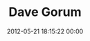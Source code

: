 ---
title: "Dave Gorum"
date: 2012-05-21 18:15:22 00:00
permalink: /dave
twitter: ""
likes: [66,73,344,707]
id: 561
gravatar: "http://www.gravatar.com/avatar/eabf788f55483cf84efb6cb038a2bb1f"
---